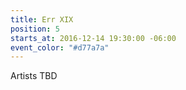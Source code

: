 ```yaml
---
title: Err XIX
position: 5
starts_at: 2016-12-14 19:30:00 -06:00
event_color: "#d77a7a"
---
```


Artists TBD